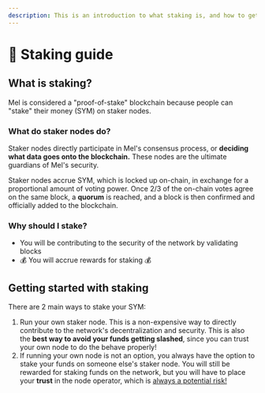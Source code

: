 ```yaml
---
description: This is an introduction to what staking is, and how to get started.
---
```


# 🥩 Staking guide

## What is staking?

Mel is considered a "proof-of-stake" blockchain because people can "stake" their money (SYM) on staker nodes.

### What do staker nodes do?

Staker nodes directly participate in Mel's consensus process, or **deciding what data goes onto the blockchain.** These nodes are the ultimate guardians of Mel's security.&#x20;

Staker nodes accrue SYM, which is locked up on-chain, in exchange for a proportional amount of voting power. Once 2/3 of the on-chain votes agree on the same block, a **quorum** is reached, and a block is then confirmed and officially added to the blockchain.

### Why should I stake?

- You will be contributing to the security of the network by validating blocks
- :moneybag: You will accrue rewards for staking :moneybag:&#x20;

## Getting started with staking

There are 2 main ways to stake your SYM:

1. Run your own staker node. This is a non-expensive way to directly contribute to the network's decentralization and security. This is also the **best way to avoid your funds getting slashed**, since you can trust your own node to do the behave properly!
2. If running your own node is not an option, you always have the option to stake your funds on someone else's staker node. You will still be rewarded for staking funds on the network, but you will have to place your **trust** in the node operator, which is [always a potential risk!](staking-risks.md)
